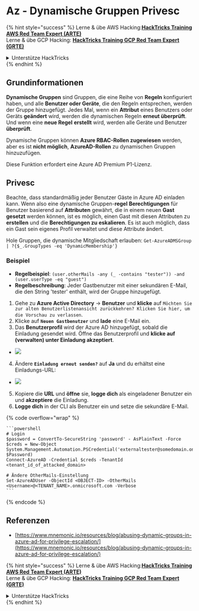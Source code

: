 # Az - Dynamische Gruppen Privesc

{% hint style="success" %}
Lerne & übe AWS Hacking:<img src="../../../.gitbook/assets/image (1).png" alt="" data-size="line">[**HackTricks Training AWS Red Team Expert (ARTE)**](https://training.hacktricks.xyz/courses/arte)<img src="../../../.gitbook/assets/image (1).png" alt="" data-size="line">\
Lerne & übe GCP Hacking: <img src="../../../.gitbook/assets/image (2).png" alt="" data-size="line">[**HackTricks Training GCP Red Team Expert (GRTE)**<img src="../../../.gitbook/assets/image (2).png" alt="" data-size="line">](https://training.hacktricks.xyz/courses/grte)

<details>

<summary>Unterstütze HackTricks</summary>

* Überprüfe die [**Abonnementpläne**](https://github.com/sponsors/carlospolop)!
* **Tritt der** 💬 [**Discord-Gruppe**](https://discord.gg/hRep4RUj7f) oder der [**Telegram-Gruppe**](https://t.me/peass) bei oder **folge** uns auf **Twitter** 🐦 [**@hacktricks\_live**](https://twitter.com/hacktricks\_live)**.**
* **Teile Hacking-Tricks, indem du PRs zu den** [**HackTricks**](https://github.com/carlospolop/hacktricks) und [**HackTricks Cloud**](https://github.com/carlospolop/hacktricks-cloud) GitHub-Repos einreichst.

</details>
{% endhint %}

## Grundinformationen

**Dynamische Gruppen** sind Gruppen, die eine Reihe von **Regeln** konfiguriert haben, und alle **Benutzer oder Geräte**, die den Regeln entsprechen, werden der Gruppe hinzugefügt. Jedes Mal, wenn ein **Attribut** eines Benutzers oder Geräts **geändert** wird, werden die dynamischen Regeln **erneut überprüft**. Und wenn eine **neue Regel** **erstellt** wird, werden alle Geräte und Benutzer **überprüft**.

Dynamische Gruppen können **Azure RBAC-Rollen zugewiesen** werden, aber es ist **nicht möglich**, **AzureAD-Rollen** zu dynamischen Gruppen hinzuzufügen.

Diese Funktion erfordert eine Azure AD Premium P1-Lizenz.

## Privesc

Beachte, dass standardmäßig jeder Benutzer Gäste in Azure AD einladen kann. Wenn also eine dynamische Gruppen-**regel** **Berechtigungen** für Benutzer basierend auf **Attributen** gewährt, die in einem neuen **Gast** **gesetzt** werden können, ist es möglich, einen Gast mit diesen Attributen zu **erstellen** und die **Berechtigungen zu eskalieren**. Es ist auch möglich, dass ein Gast sein eigenes Profil verwaltet und diese Attribute ändert.

Hole Gruppen, die dynamische Mitgliedschaft erlauben: `Get-AzureADMSGroup | ?{$_.GroupTypes -eq 'DynamicMembership'}`

### Beispiel

* **Regelbeispiel**: `(user.otherMails -any (_ -contains "tester")) -and (user.userType -eq "guest")`
* **Regelbeschreibung**: Jeder Gastbenutzer mit einer sekundären E-Mail, die den String 'tester' enthält, wird der Gruppe hinzugefügt.

1. Gehe zu **Azure Active Directory** -> **Benutzer** und **klicke** auf `Möchten Sie zur alten Benutzerlistenansicht zurückkehren? Klicken Sie hier, um die Vorschau zu verlassen`.
2. Klicke auf **`Neuen Gastbenutzer`** und **lade** eine E-Mail ein.
3. Das **Benutzerprofil** wird der Azure AD hinzugefügt, sobald die Einladung gesendet wird. Öffne das Benutzerprofil und **klicke auf (verwalten) unter Einladung akzeptiert**.
* ![](<../../../.gitbook/assets/image (281).png>)
4. Ändere **`Einladung erneut senden?`** auf **Ja** und du erhältst eine Einladungs-URL:
* ![](<../../../.gitbook/assets/image (205).png>)
5. Kopiere die **URL** und **öffne** sie, **logge dich** als eingeladener Benutzer ein und **akzeptiere** die Einladung.
6. **Logge dich** in der CLI als Benutzer ein und setze die sekundäre E-Mail.

{% code overflow="wrap" %}
````
```powershell
# Login
$password = ConvertTo-SecureString 'password' - AsPlainText -Force
$creds = New-Object
System.Management.Automation.PSCredential('externaltester@somedomain.onmicrosoft.com', $Password)
Connect-AzureAD -Credential $creds -TenantId <tenant_id_of_attacked_domain>

# Ändere OtherMails-Einstellung
Set-AzureADUser -ObjectId <OBJECT-ID> -OtherMails <Username>@<TENANT_NAME>.onmicrosoft.com -Verbose
```
````
{% endcode %}

## Referenzen

* [https://www.mnemonic.io/resources/blog/abusing-dynamic-groups-in-azure-ad-for-privilege-escalation/](https://www.mnemonic.io/resources/blog/abusing-dynamic-groups-in-azure-ad-for-privilege-escalation/)

{% hint style="success" %}
Lerne & übe AWS Hacking:<img src="../../../.gitbook/assets/image (1).png" alt="" data-size="line">[**HackTricks Training AWS Red Team Expert (ARTE)**](https://training.hacktricks.xyz/courses/arte)<img src="../../../.gitbook/assets/image (1).png" alt="" data-size="line">\
Lerne & übe GCP Hacking: <img src="../../../.gitbook/assets/image (2).png" alt="" data-size="line">[**HackTricks Training GCP Red Team Expert (GRTE)**<img src="../../../.gitbook/assets/image (2).png" alt="" data-size="line">](https://training.hacktricks.xyz/courses/grte)

<details>

<summary>Unterstütze HackTricks</summary>

* Überprüfe die [**Abonnementpläne**](https://github.com/sponsors/carlospolop)!
* **Tritt der** 💬 [**Discord-Gruppe**](https://discord.gg/hRep4RUj7f) oder der [**Telegram-Gruppe**](https://t.me/peass) bei oder **folge** uns auf **Twitter** 🐦 [**@hacktricks\_live**](https://twitter.com/hacktricks\_live)**.**
* **Teile Hacking-Tricks, indem du PRs zu den** [**HackTricks**](https://github.com/carlospolop/hacktricks) und [**HackTricks Cloud**](https://github.com/carlospolop/hacktricks-cloud) GitHub-Repos einreichst.

</details>
{% endhint %}
